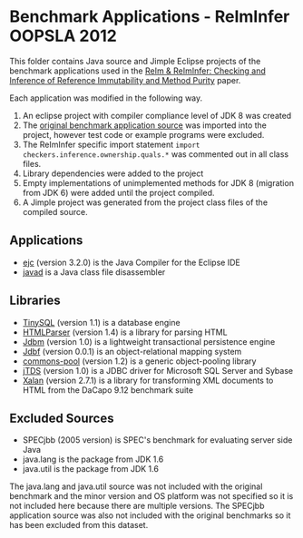 # Benchmark Applications - ReImInfer OOPSLA 2012

This folder contains Java source and Jimple Eclipse projects of the benchmark applications used in the [ReIm & ReImInfer: Checking and Inference of Reference Immutability and Method Purity](https://huangw5.github.io/docs/oopsla12.pdf) paper.

Each application was modified in the following way.

1. An eclipse project with compiler compliance level of JDK 8 was created
2. The [original benchmark application source](./2012-oopsla-eval.zip) was imported into the project, however test code or example programs were excluded.
3. The ReImInfer specific import statement `import checkers.inference.ownership.quals.*` was commented out in all class files.
4. Library dependencies were added to the project
5. Empty implementations of unimplemented methods for JDK 8 (migration from JDK 6) were added until the project compiled.
6. A Jimple project was generated from the project class files of the compiled source.

## Applications
- [ejc](./source/ejc) (version 3.2.0) is the Java Compiler for the Eclipse IDE
- [javad](./source/javad) is a Java class file disassembler

## Libraries
- [TinySQL](./source/TinySQL) (version 1.1) is a database engine
- [HTMLParser](./source/HTMLParser) (version 1.4) is a library for parsing HTML
- [Jdbm](./source/Jdbm) (version 1.0) is a lightweight transactional persistence engine
- [Jdbf](./source/Jdbf) (version 0.0.1) is an object-relational mapping system
- [commons-pool](./source/commons-pool) (version 1.2) is a generic object-pooling library
- [jTDS](./source/jTDS) (version 1.0) is a JDBC driver for Microsoft SQL Server and Sybase
- [Xalan](./source/Xalan) (version 2.7.1) is a library for transforming XML documents to HTML from the DaCapo 9.12 benchmark suite

## Excluded Sources
- SPECjbb (2005 version) is SPEC's benchmark for evaluating server side Java
- java.lang is the package from JDK 1.6
- java.util is the package from JDK 1.6

The java.lang and java.util source was not included with the original benchmark and the minor version and OS platform was not specified so it is not included here because there are multiple versions. The SPECjbb application source was also not included with the original benchmarks so it has been excluded from this dataset.
